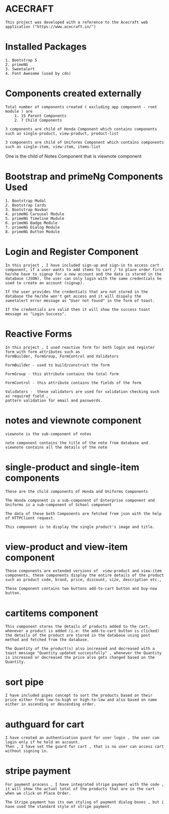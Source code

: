 #  ACECRAFT

    This project was developed with a reference to the Acecraft web application ("https://www.acecraft.in/")


# Installed Packages

    1. Bootstrap 5
    2. primeNG
    3. Sweetalert
    4. Font Awesome (used by cdn)


# Components created externally

    Total number of components created ( excluding app component - root module ) are 
        1. 15 Parent Components
        2. 7 Child Components
    
    3 components are child of Honda Component which contains components such as single-product, view-product, product-list

    3 components are child of Uniforms Component which contains components such as single-item, view-item, items-list

   One is the child of Notes Component that is viewnote component


# Bootstrap and primeNg Components Used

    1. Bootstrap Modal
    2. Bootstrap Cards
    3. Bootstrap Navbar
    4. primeNG Carousel Module
    5. primeNG Timeline Module
    6. primeNG Badge Module
    7. primeNG Dialog Module
    8. primeNG Button Module


# Login and Register Component

    In this project , I have included sign-up and sign-in to access cart component, if a user wants to add items to cart / to place order first he/she have to signup for a new account and the data is stored in the database (JSON), the user can only login with the same credentials he used to create an account (signup).

    If the user provides the credentials that are not stored in the database the he/she won't get access and it will dispaly the sweetalert error message as "User not found" in the form of toast.

    If the credentials are valid then it will show the success toast message as "Login Success".


# Reactive Forms

    In this project , I used reactive form for both login and register form with form attributes such as 
    FormBuilder, FormGroup, FormControl and Validators

    FormBuilder - used to build/construct the form

    FormGroup - this attribute contains the total form

    FormControl - this attribute contains the fields of the form

    Validators -  these validators are used for validation checking such as required field , 
    pattern validation for email and passwords.


# notes and viewnote component

    viewnote is the sub-component of notes

    note component contains the title of the note from database and viewnote contains all the details of the note

  
# single-product and single-item components

    These are the child components of Honda and Uniforms Components

    The Honda component is a sub-component of Enterprise component and Uniforms is a sub-component of School component

    The data of these both Components are fetched from json with the help of HTTPClient request.

    This component is to display the single product's image and title.


# view-product and view-item component

    These components are extended versions of  view-product and view-item components, these components display the entire details of the product such as product code, brand, price, discount, size, description etc.,

    These Component contains two buttons add-to-cart button and buy-now button.


# cartitems component

    This component stores the details of products added to the cart, whenever a product is added (i.e: the add-to-cart button is clicked) the details of the product are stored in the database using post method and fetched from the database.

    The Quantity of the product(s) also increased and decreased with a toast message "Quantity updated successfully" , whenever the Quantity is increased or decreased the price also gets changed based on the Quantity.


# sort pipe 

    I have included pipes concept to sort the products based on their price either from low-to-high or high-to-low and also based on name either in ascending or descending order.


# authguard for cart

    I have created an authentication guard for user login , the user can login only if he hold an account.
    Then , I have set the guard for cart , that is no user can access cart without signing in.


# stripe payment

    For payment process , I have integrated stripe payment with the code , it will show the actual total of the products that are in the cart when we click on Place Order.

    The Stripe payment has its own styling of payment dialog boxes , but i have used the standard style of stripe payment.